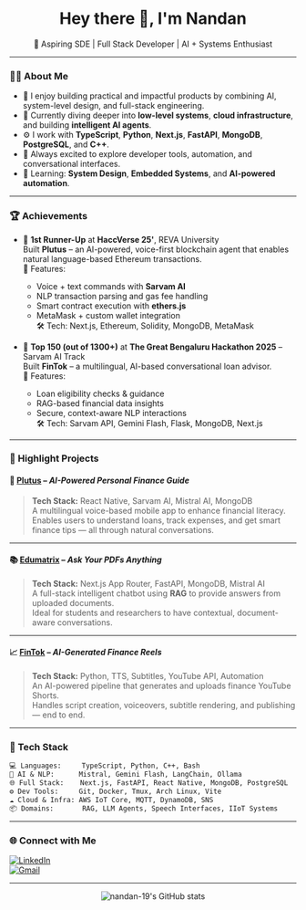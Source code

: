<h1 align="center">Hey there 👋, I'm Nandan</h1>
<p align="center">
  🚀 Aspiring SDE | Full Stack Developer | AI + Systems Enthusiast
</p>

---

### 👨‍💻 About Me

- 🔭 I enjoy building practical and impactful products by combining AI, system-level design, and full-stack engineering.
- 🌱 Currently diving deeper into **low-level systems**, **cloud infrastructure**, and building **intelligent AI agents**.
- ⚙️ I work with **TypeScript**, **Python**, **Next.js**, **FastAPI**, **MongoDB**, **PostgreSQL**, and **C++**.
- 💬 Always excited to explore developer tools, automation, and conversational interfaces.
- 🧠 Learning: **System Design**, **Embedded Systems**, and **AI-powered automation**.

---

### 🏆 Achievements

- 🥈 **1st Runner-Up** at **HaccVerse 25'**, REVA University  
  Built **Plutus** – an AI-powered, voice-first blockchain agent that enables natural language-based Ethereum transactions.  
  🔑 Features:
  - Voice + text commands with **Sarvam AI**
  - NLP transaction parsing and gas fee handling
  - Smart contract execution with **ethers.js**
  - MetaMask + custom wallet integration  
  🛠 Tech: Next.js, Ethereum, Solidity, MongoDB, MetaMask

- 🚀 **Top 150 (out of 1300+)** at **The Great Bengaluru Hackathon 2025** – Sarvam AI Track  
  Built **FinTok** – a multilingual, AI-based conversational loan advisor.  
  🔑 Features:
  - Loan eligibility checks & guidance
  - RAG-based financial data insights
  - Secure, context-aware NLP interactions  
  🛠 Tech: Sarvam API, Gemini Flash, Flask, MongoDB, Next.js

---

### 🚀 Highlight Projects

#### 🏦 [Plutus](https://github.com/nandan-19/Plutus) – *AI-Powered Personal Finance Guide*
> **Tech Stack:** React Native, Sarvam AI, Mistral AI, MongoDB  
> A multilingual voice-based mobile app to enhance financial literacy.  
> Enables users to understand loans, track expenses, and get smart finance tips — all through natural conversations.

---

#### 📚 [Edumatrix](https://github.com/nandan-19/Edumatrix-AI) – *Ask Your PDFs Anything*
> **Tech Stack:** Next.js App Router, FastAPI, MongoDB, Mistral AI  
> A full-stack intelligent chatbot using **RAG** to provide answers from uploaded documents.  
> Ideal for students and researchers to have contextual, document-aware conversations.

---

#### 📈 [FinTok](https://github.com/THETITAN220/FinTok2.0) – *AI-Generated Finance Reels*
> **Tech Stack:** Python, TTS, Subtitles, YouTube API, Automation  
> An AI-powered pipeline that generates and uploads finance YouTube Shorts.  
> Handles script creation, voiceovers, subtitle rendering, and publishing — end to end.

---

### 🧰 Tech Stack

```txt
💻 Languages:     TypeScript, Python, C++, Bash
🧠 AI & NLP:      Mistral, Gemini Flash, LangChain, Ollama
🌐 Full Stack:    Next.js, FastAPI, React Native, MongoDB, PostgreSQL
⚙️ Dev Tools:     Git, Docker, Tmux, Arch Linux, Vite
☁️ Cloud & Infra: AWS IoT Core, MQTT, DynamoDB, SNS
📦 Domains:       RAG, LLM Agents, Speech Interfaces, IIoT Systems
```
---

### 🌐 Connect with Me

[![LinkedIn](https://img.shields.io/badge/LinkedIn-blue?style=flat-square&logo=linkedin)](https://www.linkedin.com/in/nandan-k-s-1991a0225)  
[![Gmail](https://img.shields.io/badge/Email-D14836?style=flat-square&logo=gmail&logoColor=white)](mailto:nandanks058@gmail.com)

---

<p align="center">
  <img src="https://github-readme-stats.vercel.app/api?username=nandan-19&show_icons=true&theme=radical" alt="nandan-19's GitHub stats" />
</p>
